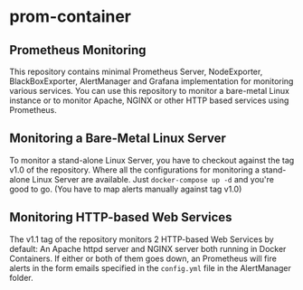# prom-container

## Prometheus Monitoring

This repository contains minimal Prometheus Server, NodeExporter, BlackBoxExporter, AlertManager and Grafana implementation for monitoring various services. You can use this repository to monitor a bare-metal Linux instance or to monitor Apache, NGINX or other HTTP based services using Prometheus.

## Monitoring a Bare-Metal Linux Server

To monitor a stand-alone Linux Server, you have to checkout against the tag v1.0 of the repository. Where all the configurations for monitoring a stand-alone Linux Server are available. Just `docker-compose up -d` and you're good to go. (You have to map alerts manually against tag v1.0)

## Monitoring HTTP-based Web Services

The v1.1 tag of the repository monitors 2 HTTP-based Web Services by default: An Apache httpd server and NGINX server both running in Docker Containers. If either or both of them goes down, an Prometheus will fire alerts in the form emails specified in the `config.yml` file in the AlertManager folder.
